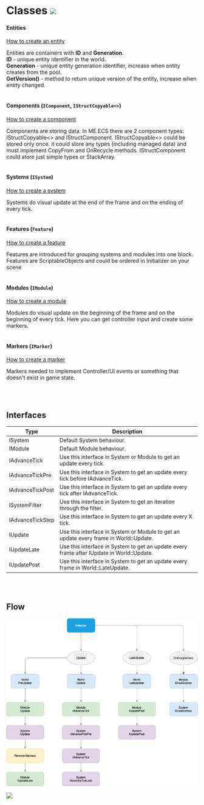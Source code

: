 # Classes [![](Logo-Tiny.png)](/../../#glossary)

#### Entities
[How to create an entity](Manual-CreatingEntities.md)

Entities are containers with **ID** and **Generation**.<br>
**ID** - unique entity identifier in the world.<br>
**Generation** - unique entity generation identifier, increase when entity creates from the pool.<br>
**GetVersion()** - method to return unique version of the entity, increase when entity changed.
<br>
<br>

#### Components (```IComponent```, ```IStructCopyable<>```)
[How to create a component](Manual-CreatingComponents.md)

Components are storing data. In ME.ECS there are 2 component types: IStructCopyable<> and IStructComponent.
IStructCopyable<> could be stored only once. it could store any types (including managed data) and must implement CopyFrom and OnRecycle methods.
IStructComponent could store just simple types or StackArray.
<br>
<br>

#### Systems (```ISystem```)
[How to create a system](Manual-CreatingSystems.md)

Systems do visual update at the end of the frame and on the ending of every tick.
<br>
<br>

#### Features (```Feature```)
[How to create a feature](Manual-CreatingFeature.md)

Features are introduced for grouping systems and modules into one block. Features are ScriptableObjects and could be ordered in Initializer on your scene
<br>
<br>

#### Modules (```IModule```)
[How to create a module](Manual-CreatingModules.md)

Modules do visual update on the beginning of the frame and on the beginning of every tick. Here you can get controller input and create some markers.
<br>
<br>

#### Markers (```IMarker```)
[How to create a marker](Manual-CreatingMarkers.md)

Markers needed to implement Controller/UI events or something that doesn't exist in game state.

<br>
<br>

## Interfaces

| Type | Description |
| ----- | ----- |
| ISystem | Default System behaviour. |
| IModule | Default Module behaviour. |
| IAdvanceTick | Use this interface in System or Module to get an update every tick. |
| IAdvanceTickPre | Use this interface in System to get an update every tick before IAdvanceTick. |
| IAdvanceTickPost | Use this interface in System to get an update every tick after IAdvanceTick. |
| ISystemFilter | Use this interface in System to get an iteration through the filter. |
| IAdvanceTickStep | Use this interface in System to get an update every X tick. |
| IUpdate | Use this interface in System or Module to get an update every frame in World::Update. |
| IUpdateLate | Use this interface in System to get an update every frame after IUpdate in World::Update. |
| IUpdatePost | Use this interface in System to get an update every frame in World::LateUpdate. |

<br>
<br>

## Flow

<img src="ECS-Flow.png" />

[![](Footer.png)](/../../#glossary)
